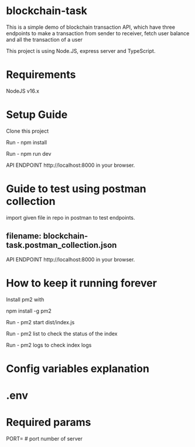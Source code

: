 # blockchain-task
This is a simple demo of blockchain transaction API, which have three endpoints to make a transaction from sender to receiver, fetch user balance and all the transaction of a user

This project is using Node.JS, express server and TypeScript.


# Requirements
NodeJS v16.x 

# Setup Guide
Clone this project

Run - npm install

Run - npm run dev

API ENDPOINT http://localhost:8000 in your browser.

# Guide to test using postman collection
  import given file in repo in postman to test endpoints.
## filename: blockchain-task.postman_collection.json

API ENDPOINT http://localhost:8000 in your browser.

# How to keep it running forever

Install pm2 with 

npm install -g pm2

Run - pm2 start dist/index.js

Run - pm2 list to check the status of the index

Run - pm2 logs to check index logs

# Config variables explanation
# .env

# Required params
PORT= # port number of server

